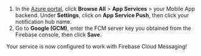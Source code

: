 
1. In the [Azure portal](https://portal.azure.com/), click **Browse All** > **App Services** > your Mobile App backend. Under **Settings**, click on **App Service Push**, then click your notification hub name.
2. Go to **Google (GCM)**, enter the FCM server key you obtained from the Firebase console, then click **Save**.

Your service is now configured to work with Firebase Cloud Messaging!

<!-- URLs. -->

<!-- images -->
